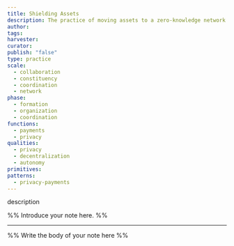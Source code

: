 ```yaml
---
title: Shielding Assets
description: The practice of moving assets to a zero-knowledge network to send private crypto payments 
author: 
tags: 
harvester: 
curator: 
publish: "false"
type: practice
scale:
  - collaboration
  - constituency
  - coordination
  - network
phase:
  - formation
  - organization
  - coordination
functions:
  - payments
  - privacy
qualities:
  - privacy
  - decentralization
  - autonomy
primitives: 
patterns:
  - privacy-payments
---
```


description

%% Introduce your note here. %%

---

%% Write the body of your note here %%
